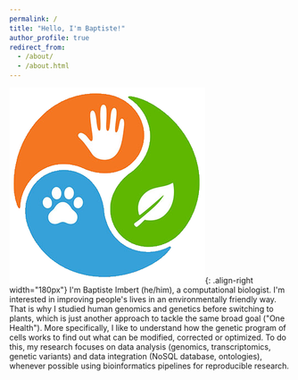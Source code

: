 ```yaml
---
permalink: /
title: "Hello, I'm Baptiste!"
author_profile: true
redirect_from: 
  - /about/
  - /about.html
---
```

![Illustration of the One Health concept](/images/one_health.png){: .align-right width="180px"}
I'm Baptiste Imbert (he/him), a computational biologist. I'm interested in improving people's lives in an environmentally friendly way. That is why I studied human genomics and genetics before switching to plants, which is just another approach to tackle the same broad goal ("One Health"). More specifically, I like to understand how the genetic program of cells works to find out what can be modified, corrected or optimized. To do this, my research focuses on data analysis (genomics, transcriptomics, genetic variants) and data integration (NoSQL database, ontologies), whenever possible using bioinformatics pipelines for reproducible research.
